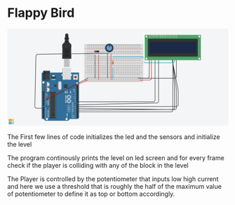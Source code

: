 # Flappy Bird

![Image of circuit](flappy.png "Circuit of Flappy Bird")

The First few lines of code initializes the led and the sensors and initialize the level

The program continously prints the level on led screen and for every frame check if the player is colliding with any of the block in the level

The Player is controlled by the potentiometer that inputs low high current and here we use a threshold that is roughly the half of the maximum value of potentiometer to define it as top or bottom accordingly.

